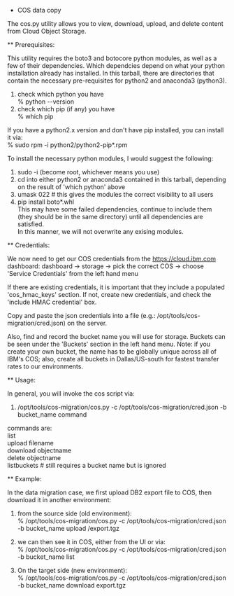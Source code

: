 
* COS data copy

The cos.py utility allows you to view, download, upload, and delete content from Cloud Object Storage.

** Prerequisites:

This utility requires the boto3 and botocore python modules, as well as a few of their dependencies.  Which dependcies depend on what your python installation already has installed.  In this tarball, there are directories that contain the necessary pre-requisites for python2 and anaconda3 (python3).

1) check which python you have <br>
   % python --version
2) check which pip (if any) you have <br>
   % which pip

If you have a python2.x version and don't have pip installed, you can install it via: <br>
  % sudo rpm -i python2/python2-pip*.rpm

To install the necessary python modules, I would suggest the following:
1) sudo -i   (become root, whichever means you use)
2) cd into either python2 or anaconda3 contained in this tarball, depending on the result of 'which python' above
3) umask 022   # this gives the modules the correct visibility to all users
3) pip install boto*.whl <br>
   This may have some failed dependencies, continue to include them (they should be in the same directory) until all dependencies are satisfied.<br>
   In this manner, we will not overwrite any exising modules.

** Credentials:

We now need to get our COS credentials from the https://cloud.ibm.com  dashboard:    dashboard -> storage -> pick the correct COS -> choose 'Service Credentials' from the left hand menu <br>

If there are existing credentials, it is important that they include a populated 'cos_hmac_keys' section.  If not, create new credentials, and check the 'include HMAC credential' box.<br>

Copy and paste the json credentials into a file (e.g.: /opt/tools/cos-migration/cred.json) on the server.<br>

Also, find and record the bucket name you will use for storage.  Buckets can be seen under the 'Buckets' section in the left hand menu.   Note:  if you create your own bucket, the name has to be globally unique across all of IBM's COS;  also, create all buckets in Dallas/US-south for fastest transfer rates to our environments.   <br>

** Usage:

   In general, you will invoke the cos script via: <br>

   1) /opt/tools/cos-migration/cos.py -c /opt/tools/cos-migration/cred.json -b bucket_name command <br>

   commands are: <br>
      list <br>
      upload filename <br>
      download objectname <br>
      delete objectname <br>
      listbuckets # still requires a bucket name but is ignored <br>

** Example:

  In the data migration case, we first upload DB2 export file to COS, then download it in another environment:

 1) from the source side (old environment): <br>
    % /opt/tools/cos-migration/cos.py -c /opt/tools/cos-migration/cred.json -b bucket_name upload <path-to>/export.tgz <br>

 2) we can then see it in COS, either from the UI or via: <br>
    % /opt/tools/cos-migration/cos.py -c /opt/tools/cos-migration/cred.json -b bucket_name list
   
 3) On the target side (new environment): <br>
    % /opt/tools/cos-migration/cos.py -c /opt/tools/cos-migration/cred.json -b bucket_name download export.tgz <br>
    

  